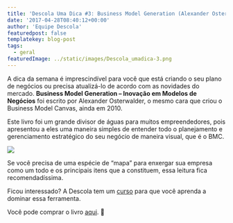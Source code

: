 ```yaml
---
title: 'Descola Uma Dica #3: Business Model Generation (Alexander Osterwalder)'
date: '2017-04-28T08:40:12+00:00'
author: 'Equipe Descola'
featuredpost: false
templatekey: blog-post
tags:
  - geral
featuredImage: ../static/images/Descola_umadica-3.png
---
```


A dica da semana é imprescindível para você que está criando o seu plano de negócios ou precisa atualizá-lo de acordo com as novidades do mercado. **Business Model Generation – Inovação em Modelos de Negócios** foi escrito por Alexander Osterwalder, o mesmo cara que criou o Business Model Canvas, ainda em 2010.

Este livro foi um grande divisor de águas para muitos empreendedores, pois apresentou a eles uma maneira simples de entender todo o planejamento e gerenciamento estratégico do seu negócio de maneira visual, que é o BMC.

![](https://descola.org/drops/wp-content/uploads/2017/04/bmg-1024x808.jpg)

Se você precisa de uma espécie de “mapa” para enxergar sua empresa como um todo e os principais itens que a constituem, essa leitura fica recomendadíssima.

Ficou interessado? A Descola tem um [curso](https://descola.org/curso/business-model-canvas) para que você aprenda a dominar essa ferramenta.

Você pode comprar o livro [aqui](https://www.amazon.com.br/Business-Model-Generation-Inova%C3%A7%C3%A3o-Neg%C3%B3cios/dp/857608550X). 🙂
